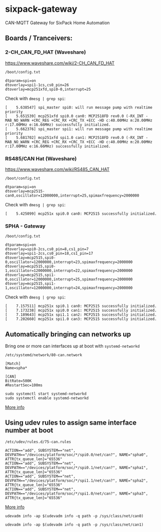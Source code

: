 # sixpack-gateway
CAN-MQTT Gateway for SixPack Home Automation

## Boards / Tranceivers:

### 2-CH_CAN_FD_HAT (Waveshare)

https://www.waveshare.com/wiki/2-CH_CAN_FD_HAT

`/boot/config.txt`
```text
dtparam=spi=on
dtoverlay=spi1-1cs,cs0_pin=26
dtoverlay=mcp251xfd,spi0-0,interrupt=25
```

Check with `dmesg | grep spi`:

```text
[    5.638547] spi_master spi0: will run message pump with realtime priority
[    5.651539] mcp251xfd spi0.0 can0: MCP2518FD rev0.0 (-RX_INT -MAB_NO_WARN +CRC_REG +CRC_RX +CRC_TX +ECC -HD c:40.00MHz m:20.00MHz r:17.00MHz e:16.66MHz) successfully initialized.
[    5.662376] spi_master spi1: will run message pump with realtime priority
[    5.681702] mcp251xfd spi1.0 can1: MCP2518FD rev0.0 (-RX_INT -MAB_NO_WARN +CRC_REG +CRC_RX +CRC_TX +ECC -HD c:40.00MHz m:20.00MHz r:17.00MHz e:16.66MHz) successfully initialized.
```

### RS485/CAN Hat (Waveshare)

https://www.waveshare.com/wiki/RS485_CAN_HAT


`/boot/config.txt`
```text
dtparam=spi=on
dtoverlay=mcp2515-can0,oscillator=12000000,interrupt=25,spimaxfrequency=2000000
```

Check with `dmesg | grep spi`:

```text
[    5.425099] mcp251x spi0.0 can0: MCP2515 successfully initialized.
```

### SPHA - Gateway

`/boot/config.txt`
```text
dtparam=spi=on
dtoverlay=spi0-2cs,cs0_pin=8,cs1_pin=7
dtoverlay=spi1-2cs,cs0_pin=18,cs1_pin=17
dtoverlay=mcp2515,spi0-0,oscillator=12000000,interrupt=23,spimaxfrequency=2000000
dtoverlay=mcp2515,spi0-1,oscillator=12000000,interrupt=22,spimaxfrequency=2000000
dtoverlay=mcp2515,spi1-0,oscillator=12000000,interrupt=25,spimaxfrequency=2000000
dtoverlay=mcp2515,spi1-1,oscillator=12000000,interrupt=24,spimaxfrequency=2000000
```

Check with `dmesg | grep spi`:

```text
[    7.157511] mcp251x spi0.1 can0: MCP2515 successfully initialized.
[    7.173238] mcp251x spi0.0 can1: MCP2515 successfully initialized.
[    7.189643] mcp251x spi1.1 can2: MCP2515 successfully initialized.
[    7.202660] mcp251x spi1.0 can3: MCP2515 successfully initialized.
```

## Automatically bringing can networks up

Bring one or more can interfaces up at boot with `systemd-networkd`

`/etc/systemd/network/80-can.network`

```text
[Match]
Name=spha*

[CAN]
BitRate=500K
#RestartSec=100ms
```

```shell
sudo systemctl start systemd-networkd
sudo systemctl enable systemd-networkd
```

[More info](https://www.pragmaticlinux.com/2021/07/automatically-bring-up-a-socketcan-interface-on-boot/)

## Using udev rules to assign same interface number at boot

`/etc/udev/rules.d/75-can.rules`

```text
ACTION=="add", SUBSYSTEM=="net", DEVPATH=="/devices/platform/soc/*/spi0.0/net/can?", NAME="spha0", ATTR{tx_queue_len}="65536"
ACTION=="add", SUBSYSTEM=="net", DEVPATH=="/devices/platform/soc/*/spi0.1/net/can?", NAME="spha1", ATTR{tx_queue_len}="65536"
ACTION=="add", SUBSYSTEM=="net", DEVPATH=="/devices/platform/soc/*/spi1.1/net/can?", NAME="spha2", ATTR{tx_queue_len}="65536"
ACTION=="add", SUBSYSTEM=="net", DEVPATH=="/devices/platform/soc/*/spi1.0/net/can?", NAME="spha3", ATTR{tx_queue_len}="65536"
```
[More info](https://raspberrypi.stackexchange.com/questions/76370/link-spidev-and-can-device)

`udevadm info -ap $(udevadm info -q path -p /sys/class/net/can0)`

`udevadm info -ap $(udevadm info -q path -p /sys/class/net/can1)`
